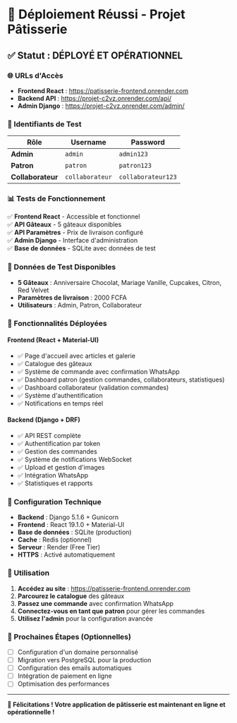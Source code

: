 # 🎉 Déploiement Réussi - Projet Pâtisserie

## ✅ Statut : **DÉPLOYÉ ET OPÉRATIONNEL**

### 🌐 URLs d'Accès

- **Frontend React** : https://patisserie-frontend.onrender.com
- **Backend API** : https://projet-c2vz.onrender.com/api/
- **Admin Django** : https://projet-c2vz.onrender.com/admin/

### 🔑 Identifiants de Test

| Rôle | Username | Password |
|------|----------|----------|
| **Admin** | `admin` | `admin123` |
| **Patron** | `patron` | `patron123` |
| **Collaborateur** | `collaborateur` | `collaborateur123` |

### 📊 Tests de Fonctionnement

✅ **Frontend React** - Accessible et fonctionnel  
✅ **API Gâteaux** - 5 gâteaux disponibles  
✅ **API Paramètres** - Prix de livraison configuré  
✅ **Admin Django** - Interface d'administration  
✅ **Base de données** - SQLite avec données de test  

### 🎂 Données de Test Disponibles

- **5 Gâteaux** : Anniversaire Chocolat, Mariage Vanille, Cupcakes, Citron, Red Velvet
- **Paramètres de livraison** : 2000 FCFA
- **Utilisateurs** : Admin, Patron, Collaborateur

### 🚀 Fonctionnalités Déployées

#### Frontend (React + Material-UI)
- ✅ Page d'accueil avec articles et galerie
- ✅ Catalogue des gâteaux
- ✅ Système de commande avec confirmation WhatsApp
- ✅ Dashboard patron (gestion commandes, collaborateurs, statistiques)
- ✅ Dashboard collaborateur (validation commandes)
- ✅ Système d'authentification
- ✅ Notifications en temps réel

#### Backend (Django + DRF)
- ✅ API REST complète
- ✅ Authentification par token
- ✅ Gestion des commandes
- ✅ Système de notifications WebSocket
- ✅ Upload et gestion d'images
- ✅ Intégration WhatsApp
- ✅ Statistiques et rapports

### 🔧 Configuration Technique

- **Backend** : Django 5.1.6 + Gunicorn
- **Frontend** : React 19.1.0 + Material-UI
- **Base de données** : SQLite (production)
- **Cache** : Redis (optionnel)
- **Serveur** : Render (Free Tier)
- **HTTPS** : Activé automatiquement

### 📱 Utilisation

1. **Accédez au site** : https://patisserie-frontend.onrender.com
2. **Parcourez le catalogue** des gâteaux
3. **Passez une commande** avec confirmation WhatsApp
4. **Connectez-vous en tant que patron** pour gérer les commandes
5. **Utilisez l'admin** pour la configuration avancée

### 🎯 Prochaines Étapes (Optionnelles)

- [ ] Configuration d'un domaine personnalisé
- [ ] Migration vers PostgreSQL pour la production
- [ ] Configuration des emails automatiques
- [ ] Intégration de paiement en ligne
- [ ] Optimisation des performances

---

**🎉 Félicitations ! Votre application de pâtisserie est maintenant en ligne et opérationnelle !**
